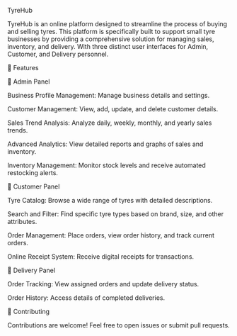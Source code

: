 TyreHub

TyreHub is an online platform designed to streamline the process of buying and selling tyres.
This platform is specifically built to support small tyre businesses by providing a comprehensive solution for managing sales, inventory, and delivery. 
With three distinct user interfaces for Admin, Customer, and Delivery personnel.

🚀 Features

🔑 Admin Panel

Business Profile Management: Manage business details and settings.

Customer Management: View, add, update, and delete customer details.

Sales Trend Analysis: Analyze daily, weekly, monthly, and yearly sales trends.

Advanced Analytics: View detailed reports and graphs of sales and inventory.

Inventory Management: Monitor stock levels and receive automated restocking alerts.


👤 Customer Panel

Tyre Catalog: Browse a wide range of tyres with detailed descriptions.

Search and Filter: Find specific tyre types based on brand, size, and other attributes.

Order Management: Place orders, view order history, and track current orders.

Online Receipt System: Receive digital receipts for transactions.

🚚 Delivery Panel

Order Tracking: View assigned orders and update delivery status.

Order History: Access details of completed deliveries.

🤝 Contributing

Contributions are welcome! Feel free to open issues or submit pull requests.

